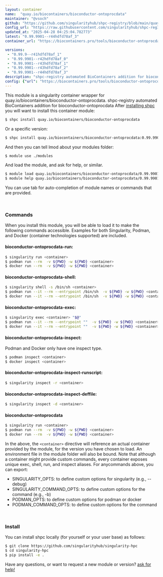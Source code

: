 ```yaml
---
layout: container
name:  "quay.io/biocontainers/bioconductor-ontoprocdata"
maintainer: "@vsoch"
github: "https://github.com/singularityhub/shpc-registry/blob/main/quay.io/biocontainers/bioconductor-ontoprocdata/container.yaml"
config_url: "https://raw.githubusercontent.com/singularityhub/shpc-registry/main/quay.io/biocontainers/bioconductor-ontoprocdata/container.yaml"
updated_at: "2025-04-28 04:25:04.782773"
latest: "0.99.9901--r44hdfd78af_3"
container_url: "https://biocontainers.pro/tools/bioconductor-ontoprocdata"

versions:
 - "0.99.9--r41hdfd78af_1"
 - "0.99.9901--r42hdfd78af_0"
 - "0.99.9901--r43hdfd78af_1"
 - "0.99.9901--r43hdfd78af_2"
 - "0.99.9901--r44hdfd78af_3"
description: "shpc-registry automated BioContainers addition for bioconductor-ontoprocdata"
config: {"url": "https://biocontainers.pro/tools/bioconductor-ontoprocdata", "maintainer": "@vsoch", "description": "shpc-registry automated BioContainers addition for bioconductor-ontoprocdata", "latest": {"0.99.9901--r44hdfd78af_3": "sha256:081e4fe876b1418698283a4c9915c735437de1c7bab6948d87e22fb3a6605b82"}, "tags": {"0.99.9--r41hdfd78af_1": "sha256:513546f1630c241e5d72aaa52f7d4189432c03567ba2140d69cd794201592b40", "0.99.9901--r42hdfd78af_0": "sha256:6b3acaf4539eca4b0ea6bc56f6871be3e7e11aecc539f235ed7845a3b44ce285", "0.99.9901--r43hdfd78af_1": "sha256:974d5cedf59f0674211f20f11bde504020315026d89e74fb824c139a57ebdcb3", "0.99.9901--r43hdfd78af_2": "sha256:e94caf7d595cf250843194fba6a1c480b9ebcbf8af3992e6315b79d6b54bc05b", "0.99.9901--r44hdfd78af_3": "sha256:081e4fe876b1418698283a4c9915c735437de1c7bab6948d87e22fb3a6605b82"}, "docker": "quay.io/biocontainers/bioconductor-ontoprocdata"}
---
```


This module is a singularity container wrapper for quay.io/biocontainers/bioconductor-ontoprocdata.
shpc-registry automated BioContainers addition for bioconductor-ontoprocdata
After [installing shpc](#install) you will want to install this container module:


```bash
$ shpc install quay.io/biocontainers/bioconductor-ontoprocdata
```

Or a specific version:

```bash
$ shpc install quay.io/biocontainers/bioconductor-ontoprocdata:0.99.9901--r44hdfd78af_3
```

And then you can tell lmod about your modules folder:

```bash
$ module use ./modules
```

And load the module, and ask for help, or similar.

```bash
$ module load quay.io/biocontainers/bioconductor-ontoprocdata/0.99.9901--r44hdfd78af_3
$ module help quay.io/biocontainers/bioconductor-ontoprocdata/0.99.9901--r44hdfd78af_3
```

You can use tab for auto-completion of module names or commands that are provided.

<br>

### Commands

When you install this module, you will be able to load it to make the following commands accessible.
Examples for both Singularity, Podman, and Docker (container technologies supported) are included.

#### bioconductor-ontoprocdata-run:

```bash
$ singularity run <container>
$ podman run --rm  -v ${PWD} -w ${PWD} <container>
$ docker run --rm  -v ${PWD} -w ${PWD} <container>
```

#### bioconductor-ontoprocdata-shell:

```bash
$ singularity shell -s /bin/sh <container>
$ podman run --it --rm --entrypoint /bin/sh  -v ${PWD} -w ${PWD} <container>
$ docker run --it --rm --entrypoint /bin/sh  -v ${PWD} -w ${PWD} <container>
```

#### bioconductor-ontoprocdata-exec:

```bash
$ singularity exec <container> "$@"
$ podman run --it --rm --entrypoint ""  -v ${PWD} -w ${PWD} <container> "$@"
$ docker run --it --rm --entrypoint ""  -v ${PWD} -w ${PWD} <container> "$@"
```

#### bioconductor-ontoprocdata-inspect:

Podman and Docker only have one inspect type.

```bash
$ podman inspect <container>
$ docker inspect <container>
```

#### bioconductor-ontoprocdata-inspect-runscript:

```bash
$ singularity inspect -r <container>
```

#### bioconductor-ontoprocdata-inspect-deffile:

```bash
$ singularity inspect -d <container>
```



#### bioconductor-ontoprocdata

```bash
$ singularity run <container>
$ podman run --rm  -v ${PWD} -w ${PWD} <container>
$ docker run --rm  -v ${PWD} -w ${PWD} <container>
```


In the above, the `<container>` directive will reference an actual container provided
by the module, for the version you have chosen to load. An environment file in the
module folder will also be bound. Note that although a container
might provide custom commands, every container exposes unique exec, shell, run, and
inspect aliases. For anycommands above, you can export:

 - SINGULARITY_OPTS: to define custom options for singularity (e.g., --debug)
 - SINGULARITY_COMMAND_OPTS: to define custom options for the command (e.g., -b)
 - PODMAN_OPTS: to define custom options for podman or docker
 - PODMAN_COMMAND_OPTS: to define custom options for the command

<br>

### Install

You can install shpc locally (for yourself or your user base) as follows:

```bash
$ git clone https://github.com/singularityhub/singularity-hpc
$ cd singularity-hpc
$ pip install -e .
```

Have any questions, or want to request a new module or version? [ask for help!](https://github.com/singularityhub/singularity-hpc/issues)